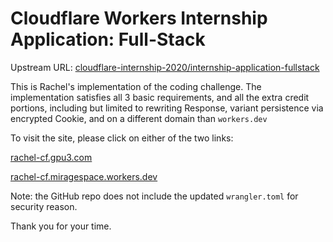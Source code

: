 # Cloudflare Workers Internship Application: Full-Stack

Upstream URL: [cloudflare-internship-2020/internship-application-fullstack](https://github.com/cloudflare-internship-2020/internship-application-fullstack)

This is Rachel's implementation of the coding challenge. The implementation satisfies all 3 basic requirements, and all the extra credit portions, including but limited to rewriting Response, variant persistence via encrypted Cookie, and on a different domain than `workers.dev`

To visit the site, please click on either of the two links:

[rachel-cf.gpu3.com](https://rachel-cf.gpu3.com/)

[rachel-cf.miragespace.workers.dev](https://rachel-cf.miragespace.workers.dev/)

Note: the GitHub repo does not include the updated `wrangler.toml` for security reason.

Thank you for your time.
